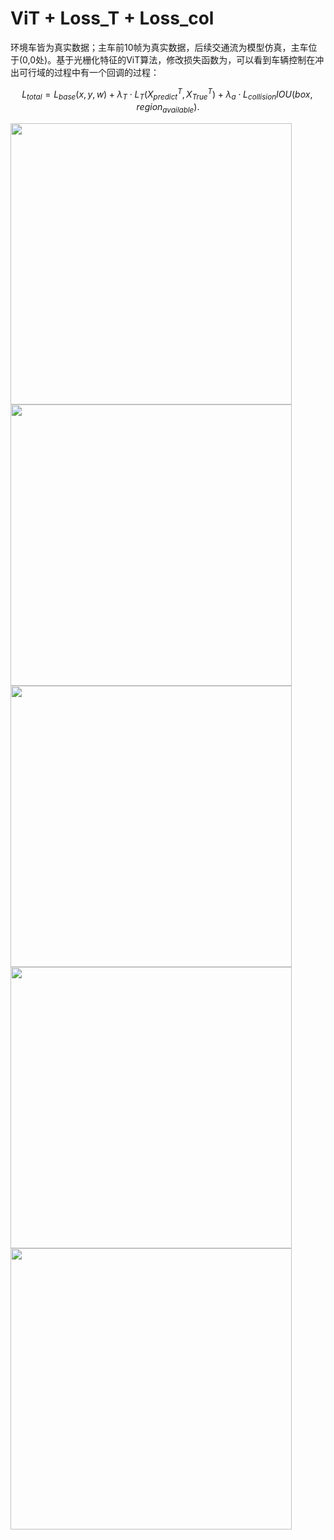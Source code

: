 # ViT + Loss_T + Loss_col

环境车皆为真实数据；主车前10帧为真实数据，后续交通流为模型仿真，主车位于(0,0处)。基于光栅化特征的ViT算法，修改损失函数为，可以看到车辆控制在冲出可行域的过程中有一个回调的过程：

$$L_{total} = L_{base}(x,y,w) + \lambda_T \cdot L_T(X_{predict}^T,X_{True}^T) + \lambda_a \cdot L_{collision}IOU(box,region_{available}).$$

<img src="https://github.com/tianshapojun/INTERACTION_Dataset/assets/10208337/649fc0fd-639b-4b8a-848b-a2ad0513d388" width="450px">
<img src="https://github.com/tianshapojun/INTERACTION_Dataset/assets/10208337/82070d59-9d67-4229-9606-2c216bddc0df" width="450px">
<img src="https://github.com/tianshapojun/INTERACTION_Dataset/assets/10208337/b9b35c1f-3814-4c3f-a198-26ad1883a4fb" width="450px">
<img src="https://github.com/tianshapojun/INTERACTION_Dataset/assets/10208337/01a7a01e-d245-4089-8446-f839a7393076" width="450px">
<img src="https://github.com/tianshapojun/INTERACTION_Dataset/assets/10208337/75162b07-834b-447e-8894-dc4a210b2f15" width="450px">

